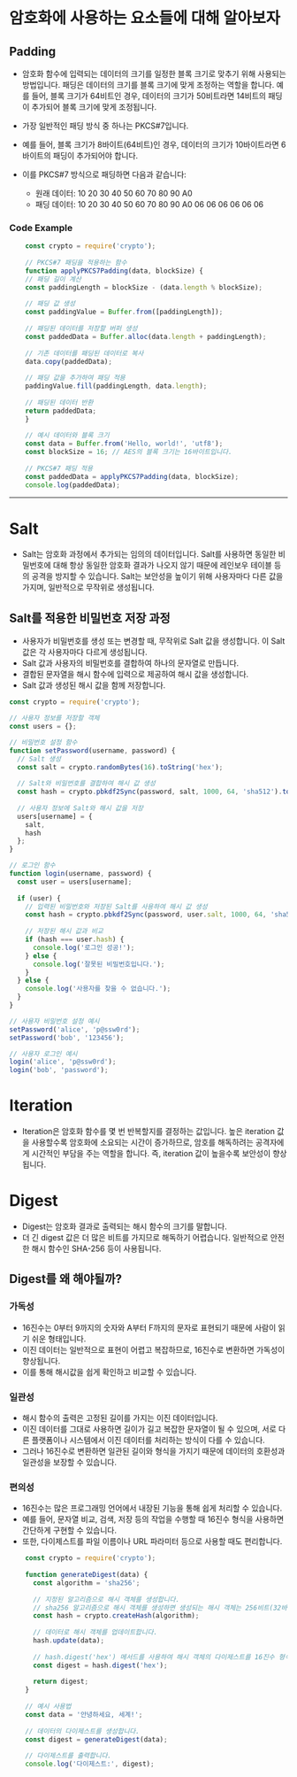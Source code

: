 

# 암호화에 사용하는 요소들에 대해 알아보자

## Padding
- 암호화 함수에 입력되는 데이터의 크기를 일정한 블록 크기로 맞추기 위해 사용되는 방법입니다. 패딩은 데이터의 크기를 블록 크기에 맞게 조정하는 역할을 합니다. 예를 들어, 블록 크기가 64비트인 경우, 데이터의 크기가 50비트라면 14비트의 패딩이 추가되어 블록 크기에 맞게 조정됩니다.

- 가장 일반적인 패딩 방식 중 하나는 PKCS#7입니다. 
- 예를 들어, 블록 크기가 8바이트(64비트)인 경우, 데이터의 크기가 10바이트라면 6바이트의 패딩이 추가되어야 합니다. 
- 이를 PKCS#7 방식으로 패딩하면 다음과 같습니다:

    - 원래 데이터: 10 20 30 40 50 60 70 80 90 A0
    - 패딩 데이터: 10 20 30 40 50 60 70 80 90 A0 06 06 06 06 06 06

### Code Example
```typescript
    const crypto = require('crypto');
    
    // PKCS#7 패딩을 적용하는 함수
    function applyPKCS7Padding(data, blockSize) {
    // 패딩 길이 계산
    const paddingLength = blockSize - (data.length % blockSize);
    
    // 패딩 값 생성
    const paddingValue = Buffer.from([paddingLength]);
    
    // 패딩된 데이터를 저장할 버퍼 생성
    const paddedData = Buffer.alloc(data.length + paddingLength);
    
    // 기존 데이터를 패딩된 데이터로 복사
    data.copy(paddedData);
    
    // 패딩 값을 추가하여 패딩 적용
    paddingValue.fill(paddingLength, data.length);
    
    // 패딩된 데이터 반환
    return paddedData;
    }
    
    // 예시 데이터와 블록 크기
    const data = Buffer.from('Hello, world!', 'utf8');
    const blockSize = 16; // AES의 블록 크기는 16바이트입니다.
    
    // PKCS#7 패딩 적용
    const paddedData = applyPKCS7Padding(data, blockSize);
    console.log(paddedData);
```

---

# Salt
- Salt는 암호화 과정에서 추가되는 임의의 데이터입니다. Salt를 사용하면 동일한 비밀번호에 대해 항상 동일한 암호화 결과가 나오지 않기 때문에 레인보우 테이블 등의 공격을 방지할 수 있습니다. Salt는 보안성을 높이기 위해 사용자마다 다른 값을 가지며, 일반적으로 무작위로 생성됩니다.

## Salt를 적용한 비밀번호 저장 과정
- 사용자가 비밀번호를 생성 또는 변경할 때, 무작위로 Salt 값을 생성합니다. 이 Salt 값은 각 사용자마다 다르게 생성됩니다.
- Salt 값과 사용자의 비밀번호를 결합하여 하나의 문자열로 만듭니다.
- 결합된 문자열을 해시 함수에 입력으로 제공하여 해시 값을 생성합니다.
- Salt 값과 생성된 해시 값을 함께 저장합니다.

```typescript
const crypto = require('crypto');

// 사용자 정보를 저장할 객체
const users = {};

// 비밀번호 설정 함수
function setPassword(username, password) {
  // Salt 생성
  const salt = crypto.randomBytes(16).toString('hex');
  
  // Salt와 비밀번호를 결합하여 해시 값 생성
  const hash = crypto.pbkdf2Sync(password, salt, 1000, 64, 'sha512').toString('hex');
  
  // 사용자 정보에 Salt와 해시 값을 저장
  users[username] = {
    salt,
    hash
  };
}

// 로그인 함수
function login(username, password) {
  const user = users[username];
  
  if (user) {
    // 입력된 비밀번호와 저장된 Salt를 사용하여 해시 값 생성
    const hash = crypto.pbkdf2Sync(password, user.salt, 1000, 64, 'sha512').toString('hex');
    
    // 저장된 해시 값과 비교
    if (hash === user.hash) {
      console.log('로그인 성공!');
    } else {
      console.log('잘못된 비밀번호입니다.');
    }
  } else {
    console.log('사용자를 찾을 수 없습니다.');
  }
}

// 사용자 비밀번호 설정 예시
setPassword('alice', 'p@ssw0rd');
setPassword('bob', '123456');

// 사용자 로그인 예시
login('alice', 'p@ssw0rd');
login('bob', 'password');

```

# Iteration
- Iteration은 암호화 함수를 몇 번 반복할지를 결정하는 값입니다. 높은 iteration 값을 사용할수록 암호화에 소요되는 시간이 증가하므로, 암호를 해독하려는 공격자에게 시간적인 부담을 주는 역할을 합니다. 즉, iteration 값이 높을수록 보안성이 향상됩니다.


# Digest
- Digest는 암호화 결과로 출력되는 해시 함수의 크기를 말합니다. 
- 더 긴 digest 값은 더 많은 비트를 가지므로 해독하기 어렵습니다. 일반적으로 안전한 해시 함수인 SHA-256 등이 사용됩니다.


## Digest를 왜 해야될까?
### 가독성
- 16진수는 0부터 9까지의 숫자와 A부터 F까지의 문자로 표현되기 때문에 사람이 읽기 쉬운 형태입니다. 
- 이진 데이터는 일반적으로 표현이 어렵고 복잡하므로, 16진수로 변환하면 가독성이 향상됩니다. 
- 이를 통해 해시값을 쉽게 확인하고 비교할 수 있습니다.
### 일관성
- 해시 함수의 출력은 고정된 길이를 가지는 이진 데이터입니다.
- 이진 데이터를 그대로 사용하면 길이가 길고 복잡한 문자열이 될 수 있으며, 서로 다른 플랫폼이나 시스템에서 이진 데이터를 처리하는 방식이 다를 수 있습니다. 
- 그러나 16진수로 변환하면 일관된 길이와 형식을 가지기 때문에 데이터의 호환성과 일관성을 보장할 수 있습니다.
### 편의성
- 16진수는 많은 프로그래밍 언어에서 내장된 기능을 통해 쉽게 처리할 수 있습니다. 
- 예를 들어, 문자열 비교, 검색, 저장 등의 작업을 수행할 때 16진수 형식을 사용하면 간단하게 구현할 수 있습니다. 
- 또한, 다이제스트를 파일 이름이나 URL 파라미터 등으로 사용할 때도 편리합니다.

```typescript
    const crypto = require('crypto');
    
    function generateDigest(data) {
      const algorithm = 'sha256';
      
      // 지정된 알고리즘으로 해시 객체를 생성합니다.
      // sha256 알고리즘으로 해시 객체를 생성하면 생성되는 해시 객체는 256비트(32바이트) 길이의 이진 데이터입니다.
      const hash = crypto.createHash(algorithm);
      
      // 데이터로 해시 객체를 업데이트합니다.
      hash.update(data);
  
      // hash.digest('hex') 메서드를 사용하여 해시 객체의 다이제스트를 16진수 형식으로 생성합니다.
      const digest = hash.digest('hex');
      
      return digest;
    }
    
    // 예시 사용법
    const data = '안녕하세요, 세계!';
    
    // 데이터의 다이제스트를 생성합니다.
    const digest = generateDigest(data);
    
    // 다이제스트를 출력합니다.
    console.log('다이제스트:', digest);
```


